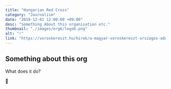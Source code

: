 ```yaml
---
title: "Hungarian Red Cross"
category: "Journalism"
date: "2019-12-01 12:00:00 +09:00"
desc: "Something About this organisation etc."
thumbnail: "./images/org6/logo6.png"
alt: "!"
link: "https://voroskereszt.hu/hirek/a-magyar-voroskereszt-orszagos-adomanygyujtest-hirdet-a-humanitarius-valsag-erintettjeinek-megsegitesere/"
---
```


## Something about this org
What does it do?

🍎
